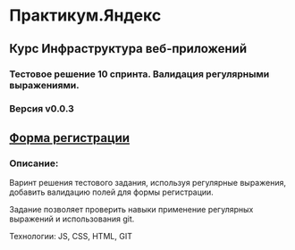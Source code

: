 # Практикум.Яндекс

## Курс Инфраструктура веб-приложений

### Тестовое решение 10 спринта. Валидация регулярными выражениями.

### Версия v0.0.3

## [Форма регистрации](https://efremoz.github.io/form)

### Описание:

Варинт решения тестового задания, используя регулярные выражения, добавить валидацию полей для формы регистрации. 

Задание позволяет проверить навыки применение регулярных выражений и использования git.

Технологии: JS, CSS, HTML, GIT